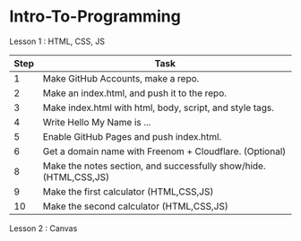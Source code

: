 # Intro-To-Programming
Lesson 1 : HTML, CSS, JS

| Step | Task                                                         |
| ---- | ------------------------------------------------------------ |
| 1    | Make GitHub Accounts, make a repo.                           |
| 2    | Make an index.html, and push it to the repo.                 |
| 3    | Make index.html with html, body, script, and style tags.     |
| 4    | Write Hello My Name is ...                                   |
| 5    | Enable GitHub Pages and push index.html.                     |
| 6    | Get a domain name with Freenom + Cloudflare. (Optional)      |
| 8    | Make the notes section, and successfully show/hide. (HTML,CSS,JS) |
| 9    | Make the first calculator (HTML,CSS,JS)                      |
| 10   | Make the second calculator (HTML,CSS,JS)                     |

Lesson 2 : Canvas